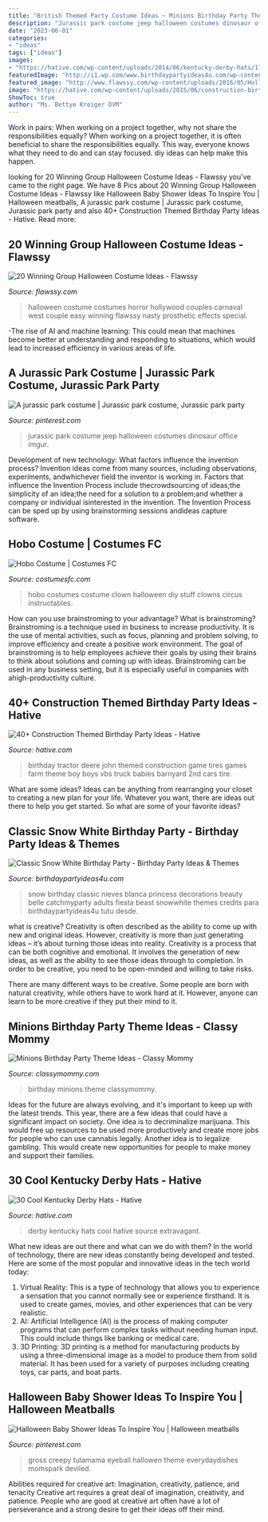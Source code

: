 ```yaml
---
title: "British Themed Party Costume Ideas ~ Minions Birthday Party Theme Ideas"
description: "Jurassic park costume jeep halloween costumes dinosaur office imgur"
date: "2023-06-01"
categories:
- "ideas"
tags: ["ideas"]
images:
- "https://hative.com/wp-content/uploads/2014/06/kentucky-derby-hats/17-kentucky-derby-hats.jpg"
featuredImage: "http://i1.wp.com/www.birthdaypartyideas4u.com/wp-content/uploads/2016/05/Classic-Snow-White-Birthday-Party-Tutu.jpg"
featured_image: "http://www.flawssy.com/wp-content/uploads/2016/05/Hollywood-Couples-Halloween-Costumes.jpg"
image: "https://hative.com/wp-content/uploads/2015/06/construction-birthday-party/44-construction-themed-birthday-party.jpg"
ShowToc: true
author: "Ms. Bettye Kreiger DVM"
---
```



Work in pairs: When working on a project together, why not share the responsibilities equally?
When working on a project together, it is often beneficial to share the responsibilities equally. This way, everyone knows what they need to do and can stay focused. diy ideas can help make this happen.

	

		
looking for 20 Winning Group Halloween Costume Ideas - Flawssy you've came to the right page. We have 8 Pics about 20 Winning Group Halloween Costume Ideas - Flawssy like Halloween Baby Shower Ideas To Inspire You | Halloween meatballs, A jurassic park costume | Jurassic park costume, Jurassic park party and also 40+ Construction Themed Birthday Party Ideas - Hative. Read more:
		
    
## 20 Winning Group Halloween Costume Ideas - Flawssy

<img loading=lazy src="http://www.flawssy.com/wp-content/uploads/2016/05/Hollywood-Couples-Halloween-Costumes.jpg" onerror="this.onerror=null;this.src='https://tse4.mm.bing.net/th?id=OIP.RFUekjdXfGJ42LezL8tlzgHaJ4&amp;pid=15.1';" alt="20 Winning Group Halloween Costume Ideas - Flawssy">

_Source: flawssy.com_

>halloween costume costumes horror hollywood couples carnaval west couple easy winning flawssy nasty prosthetic effects special. 

	

-The rise of AI and machine learning: This could mean that machines become better at understanding and responding to situations, which would lead to increased efficiency in various areas of life.

    
## A Jurassic Park Costume | Jurassic Park Costume, Jurassic Park Party

<img loading=lazy src="https://i.pinimg.com/736x/49/3a/59/493a59f829d96135409c22e8a69ae8e5.jpg" onerror="this.onerror=null;this.src='https://tse1.mm.bing.net/th?id=OIP.xpKrIFxG7T8IXZ6lnwPRCgHaJ3&amp;pid=15.1';" alt="A jurassic park costume | Jurassic park costume, Jurassic park party">

_Source: pinterest.com_

>jurassic park costume jeep halloween costumes dinosaur office imgur. 

	

Development of new technology: What factors influence the invention process?
Invention ideas come from many sources, including observations, experiments, andwhichever field the inventor is working in. Factors that influence the Invention Process include thecrowdsourcing of ideas;the simplicity of an idea;the need for a solution to a problem;and whether a company or individual isinterested in the invention. The Invention Process can be sped up by using brainstorming sessions andideas capture software.

    
## Hobo Costume | Costumes FC

<img loading=lazy src="http://www.costumesfc.com/wp-content/uploads/2014/11/Hobo-Costumes.jpg" onerror="this.onerror=null;this.src='https://tse2.mm.bing.net/th?id=OIP.8I5-bnA4aHUXGdf-y75yHwAAAA&amp;pid=15.1';" alt="Hobo Costume | Costumes FC">

_Source: costumesfc.com_

>hobo costumes costume clown halloween diy stuff clowns circus instructables. 

	

How can you use brainstroming to your advantage?
What is brainstroming? Brainstroming is a technique used in business to increase productivity. It is the use of mental activities, such as focus, planning and problem solving, to improve efficiency and create a positive work environment. The goal of brainstroming is to help employees achieve their goals by using their brains to think about solutions and coming up with ideas. Brainstroming can be used in any business setting, but it is especially useful in companies with ahigh-productivity culture.

    
## 40+ Construction Themed Birthday Party Ideas - Hative

<img loading=lazy src="https://hative.com/wp-content/uploads/2015/06/construction-birthday-party/44-construction-themed-birthday-party.jpg" onerror="this.onerror=null;this.src='https://tse4.mm.bing.net/th?id=OIP.f0SrJ-Cy7xyMxXE4gV-V7AHaJ4&amp;pid=15.1';" alt="40+ Construction Themed Birthday Party Ideas - Hative">

_Source: hative.com_

>birthday tractor deere john themed construction game tires games farm theme boy boys vbs truck babies barnyard 2nd cars tire. 

	

What are some ideas?
Ideas can be anything from rearranging your closet to creating a new plan for your life. Whatever you want, there are ideas out there to help you get started. So what are some of your favorite ideas?

    
## Classic Snow White Birthday Party - Birthday Party Ideas &amp; Themes

<img loading=lazy src="http://i1.wp.com/www.birthdaypartyideas4u.com/wp-content/uploads/2016/05/Classic-Snow-White-Birthday-Party-Tutu.jpg" onerror="this.onerror=null;this.src='https://tse4.mm.bing.net/th?id=OIP.TNX_cQ_ZR28B45TruoNmHgHaJ4&amp;pid=15.1';" alt="Classic Snow White Birthday Party - Birthday Party Ideas &amp; Themes">

_Source: birthdaypartyideas4u.com_

>snow birthday classic nieves blanca princess decorations beauty belle catchmyparty adults fiesta beast snowwhite themes credits para birthdaypartyideas4u tutu desde. 

	

what is creative?
Creativity is often described as the ability to come up with new and original ideas. However, creativity is more than just generating ideas – it’s about turning those ideas into reality.
Creativity is a process that can be both cognitive and emotional. It involves the generation of new ideas, as well as the ability to see those ideas through to completion. In order to be creative, you need to be open-minded and willing to take risks.

There are many different ways to be creative. Some people are born with natural creativity, while others have to work hard at it. However, anyone can learn to be more creative if they put their mind to it.

    
## Minions Birthday Party Theme Ideas - Classy Mommy

<img loading=lazy src="https://classymommy.com/wp-content/uploads/2015/08/IMG_0598.jpg" onerror="this.onerror=null;this.src='https://tse3.mm.bing.net/th?id=OIP.9BjioKepljnWhUz8jmRmqAHaKX&amp;pid=15.1';" alt="Minions Birthday Party Theme Ideas - Classy Mommy">

_Source: classymommy.com_

>birthday minions theme classymommy. 

	

Ideas for the future are always evolving, and it's important to keep up with the latest trends. This year, there are a few ideas that could have a significant impact on society. One idea is to decriminalize marijuana. This would free up resources to be used more productively and create more jobs for people who can use cannabis legally. Another idea is to legalize gambling. This would create new opportunities for people to make money and support their families.

    
## 30 Cool Kentucky Derby Hats - Hative

<img loading=lazy src="https://hative.com/wp-content/uploads/2014/06/kentucky-derby-hats/17-kentucky-derby-hats.jpg" onerror="this.onerror=null;this.src='https://tse2.mm.bing.net/th?id=OIP.FTFVbK-bWex0bNH5iMVHCAHaLf&amp;pid=15.1';" alt="30 Cool Kentucky Derby Hats - Hative">

_Source: hative.com_

>derby kentucky hats cool hative source extravagant. 

	

What new ideas are out there and what can we do with them?
In the world of technology, there are new ideas constantly being developed and tested. Here are some of the most popular and innovative ideas in the tech world today: 
1. Virtual Reality: This is a type of technology that allows you to experience a sensation that you cannot normally see or experience firsthand. It is used to create games, movies, and other experiences that can be very realistic. 
2. AI: Artificial Intelligence (AI) is the process of making computer programs that can perform complex tasks without needing human input. This could include things like banking or medical care. 
3. 3D Printing: 3D printing is a method for manufacturing products by using a three-dimensional image as a model to produce them from solid material. It has been used for a variety of purposes including creating toys, car parts, and boat parts.

    
## Halloween Baby Shower Ideas To Inspire You | Halloween Meatballs

<img loading=lazy src="https://i.pinimg.com/736x/39/f6/dd/39f6dd83a7dbe6d9cf27826bf869b2df.jpg" onerror="this.onerror=null;this.src='https://tse1.mm.bing.net/th?id=OIP.9IAP9-M8Sjcwh-owoVpTeQHaLR&amp;pid=15.1';" alt="Halloween Baby Shower Ideas To Inspire You | Halloween meatballs">

_Source: pinterest.com_

>gross creepy tulamama eyeball hallowen theme everydaydishes momspark deviled. 

	

Abilities required for creative art: Imagination, creativity, patience, and tenacity
Creative art requires a great deal of imagination, creativity, and patience. People who are good at creative art often have a lot of perseverance and a strong desire to get their ideas off their mind.

